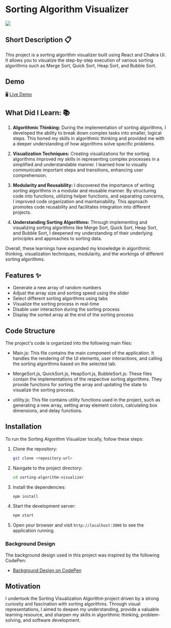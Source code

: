 # Sorting Algorithm Visualizer

![](https://iili.io/HsKR7lp.png)

## Short Description 📋

This project is a sorting algorithm visualizer built using React and Chakra UI. It allows you to visualize the step-by-step execution of various sorting algorithms such as Merge Sort, Quick Sort, Heap Sort, and Bubble Sort.

## Demo

🖥 [Live Demo](https://sorting-algorithmm.netlify.app/)

## What Did I Learn: 📚

1. **Algorithmic Thinking:** During the implementation of sorting algorithms, I developed the ability to break down complex tasks into smaller, logical steps. This honed my skills in algorithmic thinking and provided me with a deeper understanding of how algorithms solve specific problems.

2. **Visualization Techniques:** Creating visualizations for the sorting algorithms improved my skills in representing complex processes in a simplified and understandable manner. I learned how to visually communicate important steps and transitions, enhancing user comprehension.

3. **Modularity and Reusability:** I discovered the importance of writing sorting algorithms in a modular and reusable manner. By structuring code into functions, utilizing helper functions, and separating concerns, I improved code organization and maintainability. This approach promotes code reusability and facilitates integration into different projects.

4. **Understanding Sorting Algorithms:** Through implementing and visualizing sorting algorithms like Merge Sort, Quick Sort, Heap Sort, and Bubble Sort, I deepened my understanding of their underlying principles and approaches to sorting data.

Overall, these learnings have expanded my knowledge in algorithmic thinking, visualization techniques, modularity, and the workings of different sorting algorithms.

## Features ✨

- Generate a new array of random numbers
- Adjust the array size and sorting speed using the slider
- Select different sorting algorithms using tabs
- Visualize the sorting process in real-time
- Disable user interaction during the sorting process
- Display the sorted array at the end of the sorting process

## Code Structure

The project's code is organized into the following main files:

- Main.js: This file contains the main component of the application. It handles the rendering of the UI elements, user interactions, and calling the sorting algorithms based on the selected tab.

- MergeSort.js, QuickSort.js, HeapSort.js, BubbleSort.js: These files contain the implementations of the respective sorting algorithms. They provide functions for sorting the array and updating the state to visualize the sorting process.

- utility.js: This file contains utility functions used in the project, such as generating a new array, setting array element colors, calculating box dimensions, and delay functions.

## Installation

To run the Sorting Algorithm Visualizer locally, follow these steps:

1. Clone the repository:

   ```bash
   git clone <repository-url>

   ```

2. Navigate to the project directory:

   ```bash
   cd sorting-algorithm-visualizer

   ```

3. Install the dependencies:

   ```bash
   npm install

   ```

4. Start the development server:

   ```bash
   npm start
   ```

5. Open your browser and visit `http://localhost:3000` to see the application running.

### Background Design

The background design used in this project was inspired by the following CodePen:

- [Background Design on CodePen](https://codepen.io/stack-findover/pen/eYWPwPV)

## Motivation

I undertook the Sorting Visualization Algorithm project driven by a strong curiosity and fascination with sorting algorithms. Through visual representations, I aimed to deepen my understanding, provide a valuable learning resource, and sharpen my skills in algorithmic thinking, problem-solving, and software development.
